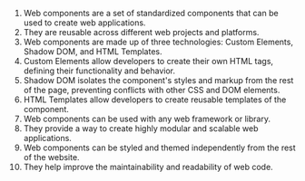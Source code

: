 

1. Web components are a set of standardized components that can be used to create web applications.
2. They are reusable across different web projects and platforms.
3. Web components are made up of three technologies: Custom Elements, Shadow DOM, and HTML Templates.
4. Custom Elements allow developers to create their own HTML tags, defining their functionality and behavior.
5. Shadow DOM isolates the component's styles and markup from the rest of the page, preventing conflicts with other CSS and DOM elements.
6. HTML Templates allow developers to create reusable templates of the component.
7. Web components can be used with any web framework or library.
8. They provide a way to create highly modular and scalable web applications.
9. Web components can be styled and themed independently from the rest of the website.
10. They help improve the maintainability and readability of web code.